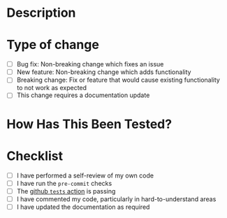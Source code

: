 <!-- markdownlint-disable MD025 -->
# Description
<!--
Please include a summary of the change and which issue is fixed, if any.
Please also include relevant motivation and context.
-->

# Type of change

* [ ] Bug fix: Non-breaking change which fixes an issue
* [ ] New feature: Non-breaking change which adds functionality
* [ ] Breaking change: Fix or feature that would cause existing functionality to not work as expected
* [ ] This change requires a documentation update

# How Has This Been Tested?
<!-- Please describe the tests that you ran to verify your changes. -->

# Checklist

* [ ] I have performed a self-review of my own code
* [ ] I have run the `pre-commit` checks
* [ ] The [github `tests` action](https://github.com/mepland/chance_of_showers/actions/workflows/tests.yml) is passing <!-- markdownlint-disable-line MD013 --->
* [ ] I have commented my code, particularly in hard-to-understand areas
* [ ] I have updated the documentation as required

